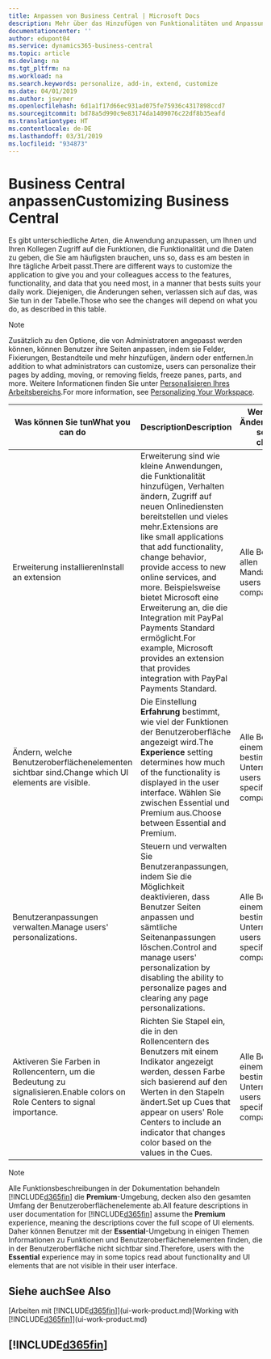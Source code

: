 ```yaml
---
title: Anpassen von Business Central | Microsoft Docs
description: Mehr über das Hinzufügen von Funktionalitäten und Anpassungen in Business Central erfahren.
documentationcenter: ''
author: edupont04
ms.service: dynamics365-business-central
ms.topic: article
ms.devlang: na
ms.tgt_pltfrm: na
ms.workload: na
ms.search.keywords: personalize, add-in, extend, customize
ms.date: 04/01/2019
ms.author: jswymer
ms.openlocfilehash: 6d1a1f17d66ec931ad075fe75936c4317898ccd7
ms.sourcegitcommit: bd78a5d990c9e83174da1409076c22df8b35eafd
ms.translationtype: HT
ms.contentlocale: de-DE
ms.lasthandoff: 03/31/2019
ms.locfileid: "934873"
---
```

# <a name="customizing-business-central"></a><span data-ttu-id="acc50-103">Business Central anpassen</span><span class="sxs-lookup"><span data-stu-id="acc50-103">Customizing Business Central</span></span>
<span data-ttu-id="acc50-104">Es gibt unterschiedliche Arten, die Anwendung anzupassen, um Ihnen und Ihren Kollegen Zugriff auf die Funktionen, die Funktionalität und die Daten zu geben, die Sie am häufigsten brauchen, uns so, dass es am besten in Ihre tägliche Arbeit passt.</span><span class="sxs-lookup"><span data-stu-id="acc50-104">There are different ways to customize the application to give you and your colleagues access to the features, functionality, and data that you need most, in a manner that bests suits your daily work.</span></span> <span data-ttu-id="acc50-105">Diejenigen, die Änderungen sehen, verlassen sich auf das, was Sie tun in der Tabelle.</span><span class="sxs-lookup"><span data-stu-id="acc50-105">Those who see the changes will depend on what you do, as described in this table.</span></span>

> [!NOTE]
> <span data-ttu-id="acc50-106">Zusätzlich zu den Optione, die von Administratoren angepasst werden können, können Benutzer ihre Seiten anpassen, indem sie Felder, Fixierungen, Bestandteile und mehr hinzufügen, ändern oder entfernen.</span><span class="sxs-lookup"><span data-stu-id="acc50-106">In addition to what administrators can customize, users can personalize their pages by adding, moving, or removing fields, freeze panes, parts, and more.</span></span> <span data-ttu-id="acc50-107">Weitere Informationen finden Sie unter [Personalisieren Ihres Arbeitsbereichs](ui-personalization-user.md).</span><span class="sxs-lookup"><span data-stu-id="acc50-107">For more information, see [Personalizing Your Workspace](ui-personalization-user.md).</span></span>

| <span data-ttu-id="acc50-108">Was können Sie tun</span><span class="sxs-lookup"><span data-stu-id="acc50-108">What you can do</span></span>    |  <span data-ttu-id="acc50-109">Description</span><span class="sxs-lookup"><span data-stu-id="acc50-109">Description</span></span>  |  <span data-ttu-id="acc50-110">Wer sieht die Änderungen</span><span class="sxs-lookup"><span data-stu-id="acc50-110">Who sees the changes</span></span>  |  <span data-ttu-id="acc50-111">Weitere Informationen</span><span class="sxs-lookup"><span data-stu-id="acc50-111">More information</span></span>  |
|-----|---------------|---------|-------|
|<span data-ttu-id="acc50-112">Erweiterung installieren</span><span class="sxs-lookup"><span data-stu-id="acc50-112">Install an extension</span></span>|<span data-ttu-id="acc50-113">Erweiterung sind wie kleine Anwendungen, die Funktionalität hinzufügen, Verhalten ändern, Zugriff auf neuen Onlinediensten bereitstellen und vieles mehr.</span><span class="sxs-lookup"><span data-stu-id="acc50-113">Extensions are like small applications that add functionality, change behavior, provide access to new online services, and more.</span></span> <span data-ttu-id="acc50-114">Beispielsweise bietet Microsoft eine Erweiterung an, die die Integration mit PayPal Payments Standard ermöglicht.</span><span class="sxs-lookup"><span data-stu-id="acc50-114">For example, Microsoft provides an extension that provides integration with PayPal Payments Standard.</span></span>|<span data-ttu-id="acc50-115">Alle Benutzer in allen Mandanten.</span><span class="sxs-lookup"><span data-stu-id="acc50-115">All users in all companies.</span></span>|[<span data-ttu-id="acc50-116">Erweiterungen nutzen anpassen</span><span class="sxs-lookup"><span data-stu-id="acc50-116">Customizing Using Extensions</span></span>](ui-extensions.md)|
|<span data-ttu-id="acc50-117">Ändern, welche Benutzeroberflächenelementen sichtbar sind.</span><span class="sxs-lookup"><span data-stu-id="acc50-117">Change which UI elements are visible.</span></span>|<span data-ttu-id="acc50-118">Die Einstellung **Erfahrung** bestimmt, wie viel der Funktionen der Benutzeroberfläche angezeigt wird.</span><span class="sxs-lookup"><span data-stu-id="acc50-118">The **Experience** setting determines how much of the functionality is displayed in the user interface.</span></span> <span data-ttu-id="acc50-119">Wählen Sie zwischen Essential und Premium aus.</span><span class="sxs-lookup"><span data-stu-id="acc50-119">Choose between Essential and Premium.</span></span>|<span data-ttu-id="acc50-120">Alle Benutzer in einem bestimmten Unternehmen.</span><span class="sxs-lookup"><span data-stu-id="acc50-120">All users in a specific company.</span></span>|[<span data-ttu-id="acc50-121">Sie können auswählen, welche Funktionen angezeigt werden</span><span class="sxs-lookup"><span data-stu-id="acc50-121">Changing Which Features are Displayed</span></span>](ui-experiences.md)|
|<span data-ttu-id="acc50-122">Benutzeranpassungen verwalten.</span><span class="sxs-lookup"><span data-stu-id="acc50-122">Manage users' personalizations.</span></span>|<span data-ttu-id="acc50-123">Steuern und verwalten Sie Benutzeranpassungen, indem Sie die Möglichkeit deaktivieren, dass Benutzer Seiten anpassen und sämtliche Seitenanpassungen löschen.</span><span class="sxs-lookup"><span data-stu-id="acc50-123">Control and manage users' personalization by disabling the ability to personalize pages and clearing any page personalizations.</span></span>|<span data-ttu-id="acc50-124">Alle Benutzer in einem bestimmten Unternehmen.</span><span class="sxs-lookup"><span data-stu-id="acc50-124">All users in a specific company.</span></span>|[<span data-ttu-id="acc50-125">Personalisierung als Administrator verwalten</span><span class="sxs-lookup"><span data-stu-id="acc50-125">Managing Personalization as an Administrator</span></span>](ui-personalization-manage.md)|
|<span data-ttu-id="acc50-126">Aktiveren Sie Farben in Rollencentern, um die Bedeutung zu signalisieren.</span><span class="sxs-lookup"><span data-stu-id="acc50-126">Enable colors on Role Centers to signal importance.</span></span>|<span data-ttu-id="acc50-127">Richten Sie Stapel ein, die in den Rollencentern des Benutzers mit einem Indikator angezeigt werden, dessen Farbe sich basierend auf den Werten in den Stapeln ändert.</span><span class="sxs-lookup"><span data-stu-id="acc50-127">Set up Cues that appear on users' Role Centers to include an indicator that changes color based on the values in the Cues.</span></span>|<span data-ttu-id="acc50-128">Alle Benutzer in einem bestimmten Unternehmen.</span><span class="sxs-lookup"><span data-stu-id="acc50-128">All users in a specific company.</span></span>|[<span data-ttu-id="acc50-129">Einrichten eines farbigen Indikators auf Stapeln des Rollencenters</span><span class="sxs-lookup"><span data-stu-id="acc50-129">Setting Up a Colored Indicator on Cues</span></span>](admin-how-set-up-colored-indicator-on-cues.md)|

> [!NOTE]
> <span data-ttu-id="acc50-130">Alle Funktionsbeschreibungen in der Dokumentation behandeln [!INCLUDE[d365fin](includes/d365fin_md.md)] die **Premium**-Umgebung, decken also den gesamten Umfang der Benutzeroberflächenelemente ab.</span><span class="sxs-lookup"><span data-stu-id="acc50-130">All feature descriptions in user documentation for [!INCLUDE[d365fin](includes/d365fin_md.md)] assume the **Premium** experience, meaning the descriptions cover the full scope of UI elements.</span></span> <span data-ttu-id="acc50-131">Daher können Benutzer mit der **Essential**-Umgebung in einigen Themen Informationen zu Funktionen und Benutzeroberflächenelementen finden, die in der Benutzeroberfläche nicht sichtbar sind.</span><span class="sxs-lookup"><span data-stu-id="acc50-131">Therefore, users with the **Essential** experience may in some topics read about functionality and UI elements that are not visible in their user interface.</span></span>

## <a name="see-also"></a><span data-ttu-id="acc50-132">Siehe auch</span><span class="sxs-lookup"><span data-stu-id="acc50-132">See Also</span></span>
<span data-ttu-id="acc50-133">[Arbeiten mit [!INCLUDE[d365fin](includes/d365fin_md.md)]](ui-work-product.md)</span><span class="sxs-lookup"><span data-stu-id="acc50-133">[Working with [!INCLUDE[d365fin](includes/d365fin_md.md)]](ui-work-product.md)</span></span>  

## [!INCLUDE[d365fin](includes/free_trial_md.md)]  
